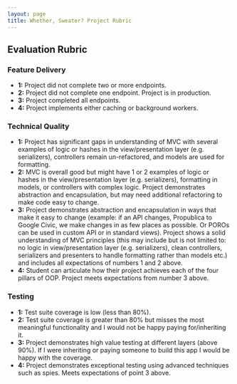 ```yaml
---
layout: page
title: Whether, Sweater? Project Rubric
---
```


## Evaluation Rubric

### Feature Delivery

* **1:** Project did not complete two or more endpoints.
* **2:** Project did not complete one endpoint. Project is in production.
* **3:** Project completed all endpoints.
* **4:** Project implements either caching or background workers.

### Technical Quality

* **1:**  Project has significant gaps in understanding of MVC with several examples of logic or hashes in the view/presentation layer (e.g. serializers), controllers remain un-refactored, and models are used for formatting.
* **2:**  MVC is overall good but might have 1 or 2 examples of logic or hashes in the view/presentation layer (e.g. serializers), formatting in models, or controllers with complex logic. Project demonstrates abstraction and encapsulation, but may need additional refactoring to make code easy to change.
* **3:**  Project demonstrates abstraction and encapsulation in ways that make it easy to change (example: if an API changes, Propublica to Google Civic, we make changes in as few places as possible. Or POROs can be used in custom API or in standard views). Project shows a solid understanding of MVC principles (this may include but is not limited to: no logic in view/presentation layer (e.g. serializers), clean controllers, serializers and presenters to handle formatting rather than models etc.) and includes all expectations of numbers 1 and 2 above.
* **4:**  Student can articulate how their project achieves each of the four pillars of OOP. Project meets expectations from number 3 above.

### Testing

* **1:** Test suite coverage is low (less than 80%).
* **2:** Test suite coverage is greater than 80% but misses the most meaningful functionality and I would not be happy paying for/inheriting it.
* **3:** Project demonstrates high value testing at different layers (above 90%). If I were inheriting or paying someone to build this app I would be happy with the coverage.
* **4:** Project demonstrates exceptional testing using advanced techniques such as spies. Meets expectations of point 3 above.
